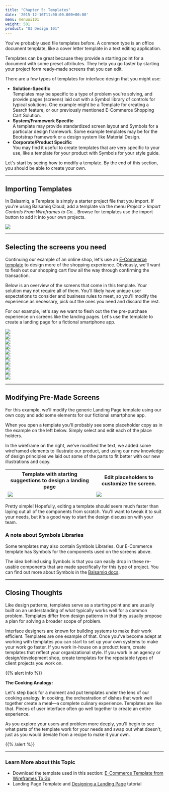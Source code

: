 ```yaml
---
title: "Chapter 5: Templates"
date: '2015-12-16T11:00:00.000+00:00'
menu: menuui101
weight: 501
product: "UI Design 101"
---
```


You've probably used file templates before. A common type is an office document template, like a cover letter template in a text editing application.

Templates can be great because they provide a starting point for a document with some preset attributes. They help you go faster by starting your project form ready-made screens that you can edit.

There are a few types of templates for interface design that you might use:

*   **Solution-Specific**  
    Templates may be specific to a type of problem you're solving, and provide pages (screens) laid out with a Symbol library of controls for typical solutions. One example might be a Template for creating a Search feature, or our previously mentioned E-Commerce Shopping Cart Solution.
*   **System/Framework Specific**  
    A template may provide standardized screen layout and Symbols for a particular design framework. Some example templates may be for the Bootstrap framework or a design system like Material Design.
*   **Corporate/Product Specific**  
    You may find it useful to create templates that are very specific to your use, like a template for your product with Symbols for your style guide.

Let's start by seeing how to modify a template. By the end of this section, you should be able to create your own.

- - -

## Importing Templates

In Balsamiq, a Template is simply a starter project file that you import. If you're using Balsamiq Cloud, add a template via the menu _Project > Import Controls From Wireframes to Go..._ Browse for templates use the import button to add it into your own projects.

![](//media.balsamiq.com/img/support/ui101/templates/Import%20From%20WTG.png)

- - -

## Selecting the screens you need

Continuing our example of an online shop, let's use an [E-Commerce template](https://wireframestogo.com/3cf8-E-Commerce-Template/) to design more of the shopping experience. Obviously, we'll want to flesh out our shopping cart flow all the way through confirming the transaction.

Below is an overview of the screens that come in this template. Your solution may not require all of them. You'll likely have unique user expectations to consider and business rules to meet, so you'll modify the experience as necessary, pick out the ones you need and discard the rest.

For our example, let's say we want to flesh out the the pre-purchase experience on screens like the landing pages. Let's use the template to create a landing page for a fictional smartphone app.

<div id="filterlist" class="row gallery">

<div class="fitem col-xs-12 col-sm-6 col-md-4">
<div class="gallery-item">
	<a href="//media.balsamiq.com/img/support/ui101/templates/Home%20Page.png"><img src="//media.balsamiq.com/img/support/ui101/templates/Home%20Page.png"></a>
</div></div>

<div class="fitem col-xs-12 col-sm-6 col-md-4">
<div class="gallery-item">
	<img src="//media.balsamiq.com/img/support/ui101/templates/Landing%20Page.png">
</div></div>

<div class="fitem col-xs-12 col-sm-6 col-md-4">
<div class="gallery-item">
	<img src="//media.balsamiq.com/img/support/ui101/templates/Product%20Page.png">
</div></div>

<div class="fitem col-xs-12 col-sm-6 col-md-4">
<div class="gallery-item">
	<img src="//media.balsamiq.com/img/support/ui101/templates/Product%20Page%20-%20Add%20To%20Cart.png">
</div></div>

<div class="fitem col-xs-12 col-sm-6 col-md-4">
<div class="gallery-item">
	<img src="//media.balsamiq.com/img/support/ui101/templates/Cart.png">
</div></div>

<div class="fitem col-xs-12 col-sm-6 col-md-4">
<div class="gallery-item">
	<img src="//media.balsamiq.com/img/support/ui101/templates/Checkout%20-%20Customer%20Info.png">
</div></div>

<div class="fitem col-xs-12 col-sm-6 col-md-4">
<div class="gallery-item">
	<img src="//media.balsamiq.com/img/support/ui101/templates/Checkout%20-%20Shipping.png">
</div></div>

<div class="fitem col-xs-12 col-sm-6 col-md-4">
<div class="gallery-item">
	<img src="//media.balsamiq.com/img/support/ui101/templates/Checkout%20-%20Payment.png">
</div></div>

<div class="fitem col-xs-12 col-sm-6 col-md-4">
<div class="gallery-item">
	<img src="//media.balsamiq.com/img/support/ui101/templates/Checkout%20-%20Success.png">
</div></div>

<div class="fitem col-xs-12 col-sm-6 col-md-4">
<div class="gallery-item">
	<img src="//media.balsamiq.com/img/support/ui101/templates/Email%20Confirmation.png">
</div></div>

</div>


- - -

## Modifying Pre-Made Screens

For this example, we'll modify the generic Landing Page template using our own copy and add some elements for our fictional smartphone app.

When you open a template you'll probably see some placeholder copy as in the example on the left below. Simply select and edit each of the place holders.

In the wireframe on the right, we've modified the text, we added some wireframed elements to illustrate our product, and using our new knowledge of design principles we laid out some of the parts to fit better with our new illustrations and copy.

<table>
<tr>
<th>Template with starting suggestions to design a landing page</th>
<th>Edit placeholders to customize the screen.</th>
</tr>
<tr>
<td><img src="//media.balsamiq.com/img/support/ui101/templates/Landing%20Page%20-%20Blank.png"></td>
<td><img src="//media.balsamiq.com/img/support/ui101/templates/Landing%20Page%20-%20Modified.png"></td>
</tr>
</table>

Pretty simple! Hopefully, editing a template should seem much faster than laying out all of the components from scratch. You'll want to tweak it to suit your needs, but it's a good way to start the design discussion with your team.

### A note about Symbols Libraries

Some templates may also contain Symbols Libraries. Our E-Commerce template has Symbols for the components used on the screens above.

The idea behind using Symbols is that you can easily drop in these re-usable components that are made specifically for this type of project. You can find out more about Symbols in the [Balsamiq docs](https://docs.balsamiq.com/).

- - -

## Closing Thoughts

Like design patterns, templates serve as a starting point and are usually built on an understanding of what typically works well for a common problem. Templates differ from design patterns in that they usually propose a plan for solving a broader scope of problem.

Interface designers are known for building systems to make their work efficient. Templates are one example of that. Once you've become adept at working with templates you can start to set up your own systems to make your work go faster. If you work in-house on a product team, create templates that reflect your organizational style. If you work in an agency or design/development shop, create templates for the repeatable types of client projects you work on.

{{% alert info %}}

**The Cooking Analogy:**

Let's step back for a moment and put templates under the lens of our cooking analogy. In cooking, the orchestration of dishes that work well together create a meal—a complete culinary experience. Templates are like that. Pieces of user interface often go well together to create an entire experience.

As you explore your users and problem more deeply, you'll begin to see what parts of the template work for your needs and swap out what doesn't, just as you would deviate from a recipe to make it your own.

{{% /alert %}}  

- - -

### Learn More about this Topic

*   Download the template used in this section: [E-Commerce Template from Wireframes To Go](https://wireframestogo.com/3cf8-E-Commerce-Template/)
*   Landing Page Template and [Designing a Landing Page](https://support.balsamiq.com/tutorials/landingpages/) tutorial